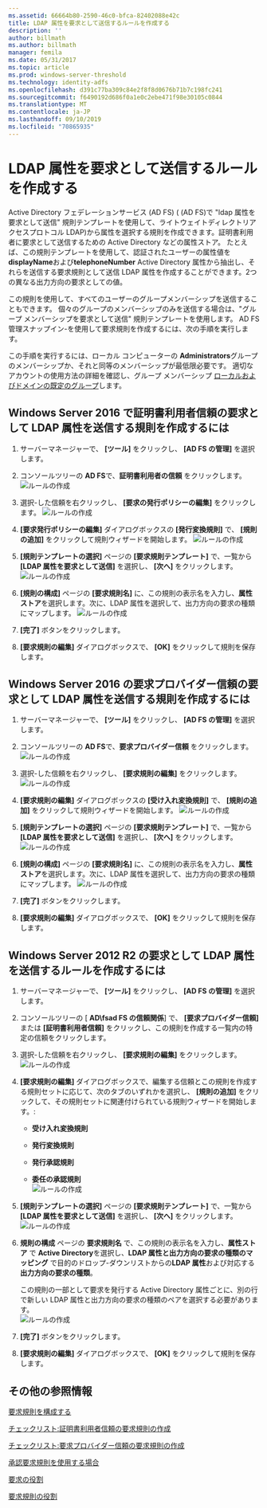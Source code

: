 ```yaml
---
ms.assetid: 66664b80-2590-46c0-bfca-82402088e42c
title: LDAP 属性を要求として送信するルールを作成する
description: ''
author: billmath
ms.author: billmath
manager: femila
ms.date: 05/31/2017
ms.topic: article
ms.prod: windows-server-threshold
ms.technology: identity-adfs
ms.openlocfilehash: d391c77ba309c84e2f8f8d0676b71b7c198fc241
ms.sourcegitcommit: f6490192d686f0a1e0c2ebe471f98e30105c0844
ms.translationtype: MT
ms.contentlocale: ja-JP
ms.lasthandoff: 09/10/2019
ms.locfileid: "70865935"
---
```

# <a name="create-a-rule-to-send-ldap-attributes-as-claims"></a>LDAP 属性を要求として送信するルールを作成する


Active Directory フェデレーションサービス (AD FS) \( \(AD FS\)で "ldap 属性を要求として送信" 規則テンプレートを使用して、ライトウェイトディレクトリアクセスプロトコル LDAP\)から属性を選択する規則を作成できます。証明書利用者に要求として送信するための Active Directory などの属性ストア。 たとえば、この規則テンプレートを使用して、認証されたユーザーの属性値を**displayName**および**telephoneNumber** Active Directory 属性から抽出し、それらを送信する要求規則として送信 LDAP 属性を作成することができます。2つの異なる出力方向の要求としての値。  
  
この規則を使用して、すべてのユーザーのグループメンバーシップを送信することもできます。 個々のグループのメンバーシップのみを送信する場合は、"グループ メンバーシップを要求として送信" 規則テンプレートを使用します。 AD FS 管理スナップイン\-を使用して要求規則を作成するには、次の手順を実行します。  
  
この手順を実行するには、ローカル コンピューターの **Administrators**グループのメンバーシップか、それと同等のメンバーシップが最低限必要です。  適切なアカウントの使用方法の詳細を確認し、グループ メンバーシップ [ローカルおよびドメインの既定のグループ](https://go.microsoft.com/fwlink/?LinkId=83477)します。  

## <a name="to-create-a-rule-to-send-ldap-attributes-as-claims-for-a-relying-party-trust-in-windows-server-2016"></a>Windows Server 2016 で証明書利用者信頼の要求として LDAP 属性を送信する規則を作成するには 

1.  サーバーマネージャーで、 **[ツール]** をクリックし、 **[AD FS の管理]** を選択します。  
  
2.  コンソールツリーの  **AD FS**で、**証明書利用者の信頼** をクリックします。 
![ルールの作成](media/Create-a-Rule-to-Pass-Through-or-Filter-an-Incoming-Claim/claimrule9.PNG)  
  
3.  選択\-した信頼を右クリックし、 **[要求の発行ポリシーの編集]** をクリックします。
![ルールの作成](media/Create-a-Rule-to-Pass-Through-or-Filter-an-Incoming-Claim/claimrule10.PNG)   
  
4.  **[要求発行ポリシーの編集]** ダイアログボックスの **[発行変換規則]** で、 **[規則の追加]** をクリックして規則ウィザードを開始します。 
![ルールの作成](media/Create-a-Rule-to-Pass-Through-or-Filter-an-Incoming-Claim/claimrule11.PNG)    

5.  **[規則テンプレートの選択]** ページの **[要求規則テンプレート]** で、一覧から **[LDAP 属性を要求として送信]** を選択し、 **[次へ]** をクリックします。  
![ルールの作成](media/Create-a-Rule-to-Send-LDAP-Attributes-as-Claims/ldap1.PNG)    

6.  **[規則の構成]** ページの **[要求規則名]** に、この規則の表示名を入力し、**属性ストア**を選択します。次に、LDAP 属性を選択して、出力方向の要求の種類にマップします。 
![ルールの作成](media/Create-a-Rule-to-Send-LDAP-Attributes-as-Claims/ldap2.PNG)    

7.  **[完了]** ボタンをクリックします。  
  
8.  **[要求規則の編集]** ダイアログボックスで、 **[OK]** をクリックして規則を保存します。
  
## <a name="to-create-a-rule-to-send-ldap-attributes-as-claims-for-a-claims-provider-trust-in-windows-server-2016"></a>Windows Server 2016 の要求プロバイダー信頼の要求として LDAP 属性を送信する規則を作成するには 
  
1.  サーバーマネージャーで、 **[ツール]** をクリックし、 **[AD FS の管理]** を選択します。  
  
2.  コンソールツリーの  **AD FS**で、**要求プロバイダー信頼** をクリックします。 
![ルールの作成](media/Create-a-Rule-to-Pass-Through-or-Filter-an-Incoming-Claim/claimrule1.PNG)  
  
3.  選択\-した信頼を右クリックし、 **[要求規則の編集]** をクリックします。
![ルールの作成](media/Create-a-Rule-to-Pass-Through-or-Filter-an-Incoming-Claim/claimrule2.PNG)   
  
4.  **[要求規則の編集]** ダイアログボックスの **[受け入れ変換規則]** で、 **[規則の追加]** をクリックして規則ウィザードを開始します。
![ルールの作成](media/Create-a-Rule-to-Pass-Through-or-Filter-an-Incoming-Claim/claimrule3.PNG)    

5.  **[規則テンプレートの選択]** ページの **[要求規則テンプレート]** で、一覧から **[LDAP 属性を要求として送信]** を選択し、 **[次へ]** をクリックします。  
![ルールの作成](media/Create-a-Rule-to-Send-LDAP-Attributes-as-Claims/ldap1.PNG)       

6.  **[規則の構成]** ページの **[要求規則名]** に、この規則の表示名を入力し、**属性ストア**を選択します。次に、LDAP 属性を選択して、出力方向の要求の種類にマップします。 
![ルールの作成](media/Create-a-Rule-to-Send-LDAP-Attributes-as-Claims/ldap2.PNG)      

7.  **[完了]** ボタンをクリックします。  
  
8.  **[要求規則の編集]** ダイアログボックスで、 **[OK]** をクリックして規則を保存します。  

 
  
## <a name="to-create-a-rule-to-send-ldap-attributes-as-claims-for-windows-server-2012-r2"></a>Windows Server 2012 R2 の要求として LDAP 属性を送信するルールを作成するには  
  
1.  サーバーマネージャーで、 **[ツール]** をクリックし、 **[AD FS の管理]** を選択します。  
  
2.  コンソールツリーの [ **AD\\fsad FS の信頼関係**] で、 **[要求プロバイダー信頼]** または **[証明書利用者信頼]** をクリックし、この規則を作成する一覧内の特定の信頼をクリックします。  
  
3.  選択\-した信頼を右クリックし、 **[要求規則の編集]** をクリックします。
![ルールの作成](media/Create-a-Rule-to-Pass-Through-or-Filter-an-Incoming-Claim/claimrule6.PNG)  
  
4.  **[要求規則の編集]** ダイアログボックスで、編集する信頼とこの規則を作成する規則セットに応じて、次のタブのいずれかを選択し、 **[規則の追加]** をクリックして、その規則セットに関連付けられている規則ウィザードを開始します。:  
  
    -   **受け入れ変換規則**  
  
    -   **発行変換規則**  
  
    -   **発行承認規則**  
  
    -   **委任の承認規則**  
![ルールの作成](media/Create-a-Rule-to-Permit-All-Users/permitall5.PNG) 
  
5.  **[規則テンプレートの選択]** ページの **[要求規則テンプレート]** で、一覧から **[LDAP 属性を要求として送信]** を選択し、 **[次へ]** をクリックします。  
![ルールの作成](media/Create-a-Rule-to-Send-LDAP-Attributes-as-Claims/ldap3.PNG)  
  
6.  **規則の構成** ページの **要求規則名** で、この規則の表示名を入力し、**属性ストア** で  **Active Directory**を選択し、**LDAP 属性と出力方向の要求の種類のマッピング** で目的のドロップ\-ダウンリストからの**LDAP 属性**および対応する**出力方向の要求の種類**。  
  
    この規則の一部として要求を発行する Active Directory 属性ごとに、別の行で新しい LDAP 属性と出力方向の要求の種類のペアを選択する必要があります。  
![ルールの作成](media/Create-a-Rule-to-Send-LDAP-Attributes-as-Claims/ldap4.PNG)    
7.  **[完了]** ボタンをクリックします。  
  
8.  **[要求規則の編集]** ダイアログボックスで、 **[OK]** をクリックして規則を保存します。  

## <a name="additional-references"></a>その他の参照情報 
[要求規則を構成する](Configure-Claim-Rules.md)  
 
[チェックリスト:証明書利用者信頼の要求規則の作成](https://technet.microsoft.com/library/ee913578.aspx)  

[チェックリスト:要求プロバイダー信頼の要求規則の作成](https://technet.microsoft.com/library/ee913564.aspx)  
  
[承認要求規則を使用する場合](../../ad-fs/technical-reference/When-to-Use-an-Authorization-Claim-Rule.md)  

[要求の役割](../../ad-fs/technical-reference/The-Role-of-Claims.md)  
  
[要求規則の役割](../../ad-fs/technical-reference/The-Role-of-Claim-Rules.md)  
